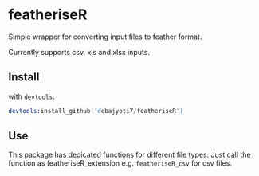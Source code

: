 

# featheriseR

Simple wrapper for converting input files to feather format.

Currently supports csv, xls and xlsx inputs.


## Install

with `devtools`:

```S
devtools:install_github('debajyoti7/featheriseR')
```

## Use


This package has dedicated functions for different file types.
Just call the function as featheriseR_extension e.g. `featheriseR_csv` for csv files.

